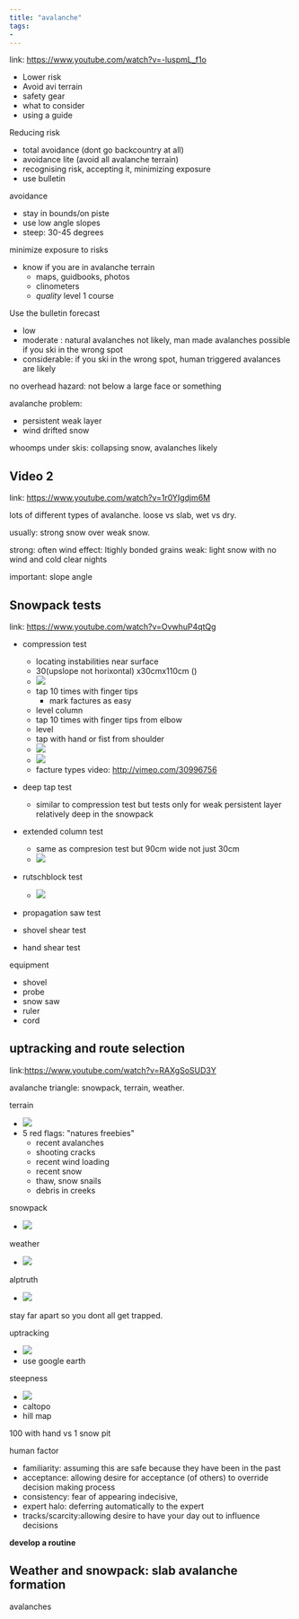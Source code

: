 ```yaml
---
title: "avalanche"
tags: 
- 
---
```


link: https://www.youtube.com/watch?v=-luspmL_f1o

- Lower risk
- Avoid avi terrain
- safety gear
- what to consider
- using a guide


Reducing risk
- total avoidance (dont go backcountry at all)
- avoidance lite (avoid all avalanche terrain)
- recognising risk, accepting it, minimizing exposure 
- use bulletin

avoidance
- 	stay in bounds/on piste
- 	use low angle slopes
- 	steep: 30-45 degrees

minimize exposure to risks
- know if you are in avalanche terrain
	- maps, guidbooks, photos
	- clinometers
	- _quality_ level 1 course 

Use the bulletin forecast
- low
- moderate : natural avalanches not likely, man made avalanches possible if you ski in the wrong spot
- considerable: if you ski in the wrong spot, human triggered avalances are likely

no overhead hazard: not below a large face or something

avalanche problem:
- persistent weak layer
- wind drifted snow

whoomps under skis: collapsing snow, avalanches likely

## Video 2
link: https://www.youtube.com/watch?v=1r0YIgdjm6M

lots of different types of avalanche. loose vs slab, wet vs dry.

usually: strong snow over weak snow.

strong: often wind effect: ltighly bonded grains
weak: light snow with no wind and cold clear nights

important: slope angle 

## Snowpack tests
link: https://www.youtube.com/watch?v=OvwhuP4qtQg

- compression test
	- locating instabilities near surface
	- 30(upslope not horixontal) x30cmx110cm ()
	- ![](https://i.imgur.com/ebmXC6M.png)
	- tap 10 times with finger tips
		- mark factures as easy
	- level column
	- tap 10 times with finger tips from elbow
	- level
	- tap with hand or fist from shoulder
	- ![](https://i.imgur.com/2sCLTuz.png)
	- ![](https://i.imgur.com/YT6hWpT.png)
	- facture types video: http://vimeo.com/30996756
 
- deep tap test
	- similar to compression test but tests only for weak persistent layer relatively deep in the snowpack
- extended column test
	- same as compresion test but 90cm wide not just 30cm
	- ![](https://i.imgur.com/itugyJ1.png)

- rutschblock test
	- ![](https://i.imgur.com/FnocAmt.png)
- propagation saw test
- shovel shear test
- hand shear test

equipment
- shovel
- probe
- snow saw
- ruler
- cord

## uptracking and route selection
link:https://www.youtube.com/watch?v=RAXgSoSUD3Y

avalanche triangle: snowpack, terrain, weather.

terrain
- ![](https://i.imgur.com/31KOLSD.png)
- 5 red flags: "natures freebies"
	- recent avalanches
	- shooting cracks
	- recent wind loading
	- recent snow
	- thaw, snow snails
	- debris in creeks

snowpack
- ![](https://i.imgur.com/huT2fni.png)

weather
- ![](https://i.imgur.com/7zMk1mx.png)

alptruth
- ![](https://i.imgur.com/EIoOczr.png)

stay far apart so you dont all get trapped. 

uptracking
- ![](https://i.imgur.com/fs8b8Vm.png)
- use google earth

steepness
- ![](https://i.imgur.com/TNsm8Wd.png)
- caltopo
- hill map


100 with hand vs 1 snow pit

human factor
- familiarity: assuming this are safe because they have been in the past
- acceptance: allowing desire for acceptance (of others) to override decision making process
- consistency: fear of appearing indecisive,
- expert halo: deferring automatically to the expert
- tracks/scarcity:allowing desire to have your day out to influence decisions


**develop a routine**



## Weather and snowpack: slab avalanche formation
avalanches